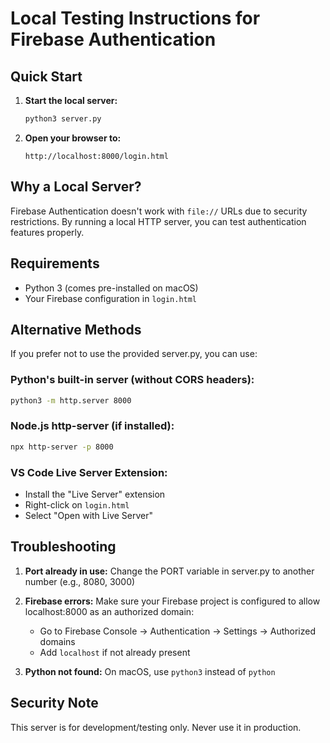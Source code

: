 # Local Testing Instructions for Firebase Authentication

## Quick Start

1. **Start the local server:**
   ```bash
   python3 server.py
   ```

2. **Open your browser to:**
   ```
   http://localhost:8000/login.html
   ```

## Why a Local Server?

Firebase Authentication doesn't work with `file://` URLs due to security restrictions. By running a local HTTP server, you can test authentication features properly.

## Requirements

- Python 3 (comes pre-installed on macOS)
- Your Firebase configuration in `login.html`

## Alternative Methods

If you prefer not to use the provided server.py, you can use:

### Python's built-in server (without CORS headers):
```bash
python3 -m http.server 8000
```

### Node.js http-server (if installed):
```bash
npx http-server -p 8000
```

### VS Code Live Server Extension:
- Install the "Live Server" extension
- Right-click on `login.html`
- Select "Open with Live Server"

## Troubleshooting

1. **Port already in use:** Change the PORT variable in server.py to another number (e.g., 8080, 3000)

2. **Firebase errors:** Make sure your Firebase project is configured to allow localhost:8000 as an authorized domain:
   - Go to Firebase Console → Authentication → Settings → Authorized domains
   - Add `localhost` if not already present

3. **Python not found:** On macOS, use `python3` instead of `python`

## Security Note

This server is for development/testing only. Never use it in production.